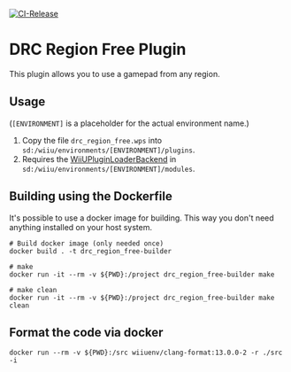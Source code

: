 [![CI-Release](https://github.com/wiiu-env/drc_region_free_plugin/actions/workflows/ci.yml/badge.svg)](https://github.com/wiiu-env/drc_region_free_plugin/actions/workflows/ci.yml)

# DRC Region Free Plugin

This plugin allows you to use a gamepad from any region.

## Usage
(`[ENVIRONMENT]` is a placeholder for the actual environment name.)

1. Copy the file `drc_region_free.wps` into `sd:/wiiu/environments/[ENVIRONMENT]/plugins`.  
2. Requires the [WiiUPluginLoaderBackend](https://github.com/wiiu-env/WiiUPluginLoaderBackend) in `sd:/wiiu/environments/[ENVIRONMENT]/modules`.

## Building using the Dockerfile

It's possible to use a docker image for building. This way you don't need anything installed on your host system.

```
# Build docker image (only needed once)
docker build . -t drc_region_free-builder

# make 
docker run -it --rm -v ${PWD}:/project drc_region_free-builder make

# make clean
docker run -it --rm -v ${PWD}:/project drc_region_free-builder make clean
```

## Format the code via docker

`docker run --rm -v ${PWD}:/src wiiuenv/clang-format:13.0.0-2 -r ./src -i`